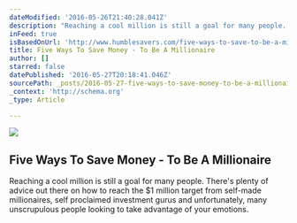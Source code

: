 ```yaml
---
dateModified: '2016-05-26T21:40:28.041Z'
description: "Reaching a cool million is still a goal for many people. There's plenty of advice out there on how to reach the $1 million target from self-made millionaires, self proclaimed investment gurus and unfortunately, many unscrupulous people looking to take advantage of your emotions."
inFeed: true
isBasedOnUrl: 'http://www.humblesavers.com/five-ways-to-save-to-be-a-millionaire-3/'
title: Five Ways To Save Money - To Be A Millionaire
author: []
starred: false
datePublished: '2016-05-27T20:18:41.046Z'
sourcePath: _posts/2016-05-27-five-ways-to-save-money-to-be-a-millionaire.md
_context: 'http://schema.org'
_type: Article

---
```

<article style=""><img src="https://s3-us-west-2.amazonaws.com/the-grid-img/p/d517b7a2eaff9d0b8371be1c7452006f13373e00.jpg" /><h1>Five Ways To Save Money - To Be A Millionaire</h1><p>Reaching a cool million is still a goal for many people. There's plenty of advice out there on how to reach the $1 million target from self-made millionaires, self proclaimed investment gurus and unfortunately, many unscrupulous people looking to take advantage of your emotions.</p></article>